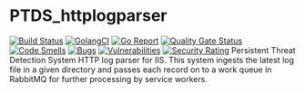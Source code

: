 # PTDS_httplogparser

[![Build Status](https://travis-ci.org/ozfive/PTDS_httplogparser.svg?branch=master)](https://travis-ci.org/ozfive/PTDS_httplogparser)
[![GolangCI](https://golangci.com/badges/github.com/ozfive/PTDS_httplogparser.svg)](https://golangci.com)
[![Go Report](https://goreportcard.com/badge/github.com/ozfive/PTDS_httplogparser)](https://goreportcard.com/badge/github.com/ozfive/PTDS_httplogparser)
[![Quality Gate Status](https://sonarcloud.io/api/project_badges/measure?project=ozfive_PTDS_httplogparser&metric=alert_status)](https://sonarcloud.io/dashboard?id=ozfive_PTDS_httplogparser)
[![Code Smells](https://sonarcloud.io/api/project_badges/measure?project=ozfive_PTDS_httplogparser&metric=code_smells)](https://sonarcloud.io/dashboard?id=ozfive_PTDS_httplogparser)
[![Bugs](https://sonarcloud.io/api/project_badges/measure?project=ozfive_PTDS_httplogparser&metric=bugs)](https://sonarcloud.io/dashboard?id=ozfive_PTDS_httplogparser)
[![Vulnerabilities](https://sonarcloud.io/api/project_badges/measure?project=ozfive_PTDS_httplogparser&metric=vulnerabilities)](https://sonarcloud.io/dashboard?id=ozfive_PTDS_httplogparser)
[![Security Rating](https://sonarcloud.io/api/project_badges/measure?project=ozfive_PTDS_httplogparser&metric=security_rating)](https://sonarcloud.io/dashboard?id=ozfive_PTDS_httplogparser)
Persistent Threat Detection System HTTP log parser for IIS. This system ingests the latest log file in a given directory and passes each record on to a work queue in RabbitMQ for further processing by service workers.
